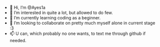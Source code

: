 - 👋 Hi, I’m @Ayes1a
- 👀 I’m interested in quite a lot, but allowed to do few.
- 🌱 I’m currently learning coding as a beginner.
- 💞️ I’m looking to collaborate on pretty much myself alone in current stage :3
- 📫 U can, which probably no one wants, to text me through github if needed.

<!---
Ayes1a/Ayes1a is a dickhead ✨ not special at all ✨ repository because this thing appears on your GitHub profile.
You can click the Preview link to take a look at your changes.
--->
